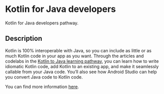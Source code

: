 # Kotlin for Java developers

Kotlin for Java developers pathway.

## Description

Kotlin is 100% interoperable with Java, so you can include as little or as much Kotlin code in your app as you want. Through the articles and codelabs in the [Kotlin to Java learning pathway](https://developer.android.com/courses/pathways/kotlin-for-java), you can learn how to write idiomatic Kotlin code, add Kotlin to an existing app, and make it seamlessly callable from your Java code. You’ll also see how Android Studio can help you convert Java code to Kotlin code.

You can find more information [here](https://developer.android.com/kotlin/learn-kotlin-java-pathway).